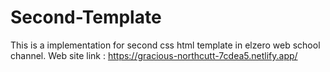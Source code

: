 # Second-Template
  This is a implementation for second css html template in elzero web school channel.
  Web site link : https://gracious-northcutt-7cdea5.netlify.app/
